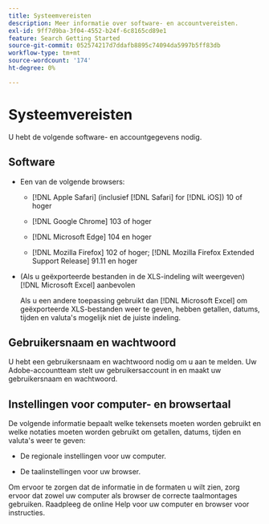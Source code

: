 ```yaml
---
title: Systeemvereisten
description: Meer informatie over software- en accountvereisten.
exl-id: 9ff7d9ba-3f04-4552-b24f-6c8165cd89e1
feature: Search Getting Started
source-git-commit: 052574217d7ddafb8895c74094da5997b5ff83db
workflow-type: tm+mt
source-wordcount: '174'
ht-degree: 0%

---
```


# Systeemvereisten

U hebt de volgende software- en accountgegevens nodig.

## Software

* Een van de volgende browsers:

   * [!DNL Apple Safari] (inclusief [!DNL Safari] for [!DNL iOS]) 10 of hoger

   * [!DNL Google Chrome] 103 of hoger

   * [!DNL Microsoft Edge] 104 en hoger

   * [!DNL Mozilla Firefox] 102 of hoger; [!DNL Mozilla Firefox Extended Support Release] 91.11 en hoger

* (Als u geëxporteerde bestanden in de XLS-indeling wilt weergeven) [!DNL Microsoft Excel] aanbevolen

  Als u een andere toepassing gebruikt dan [!DNL Microsoft Excel] om geëxporteerde XLS-bestanden weer te geven, hebben getallen, datums, tijden en valuta&#39;s mogelijk niet de juiste indeling.

## Gebruikersnaam en wachtwoord

U hebt een gebruikersnaam en wachtwoord nodig om u aan te melden. Uw Adobe-accountteam stelt uw gebruikersaccount in en maakt uw gebruikersnaam en wachtwoord.

## Instellingen voor computer- en browsertaal

De volgende informatie bepaalt welke tekensets moeten worden gebruikt en welke notaties moeten worden gebruikt om getallen, datums, tijden en valuta&#39;s weer te geven:

* De regionale instellingen voor uw computer.

* De taalinstellingen voor uw browser.

Om ervoor te zorgen dat de informatie in de formaten u wilt zien, zorg ervoor dat zowel uw computer als browser de correcte taalmontages gebruiken. Raadpleeg de online Help voor uw computer en browser voor instructies.
